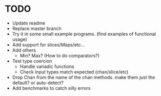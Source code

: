 # TODO

* Update readme
* Replace master branch
* Try it in some small example programs. (find examples of functional usage)
* Add support for slices/Maps/etc...
* Add others
  * Min? Max? (How to do comparators?)
* Test type coercion
  * Handle variadic functions
  * Check input types match expected (chan/slice/etc)
* Drop Chan from the name of the chan methods. make them just the default? or auto-detect?
* Add benchmarks to catch silly errors
